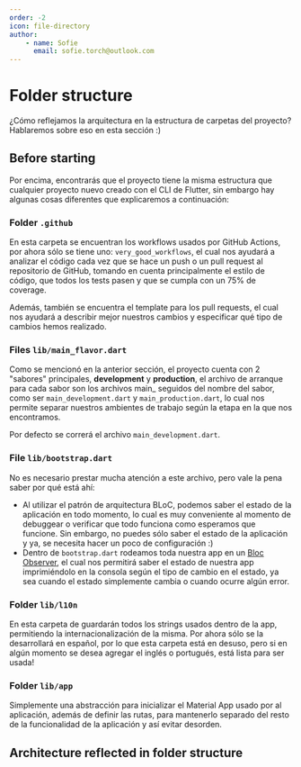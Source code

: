 ```yaml
---
order: -2
icon: file-directory
author:
    - name: Sofie
      email: sofie.torch@outlook.com
---
```


# Folder structure

¿Cómo reflejamos la arquitectura en la estructura de carpetas del proyecto? Hablaremos sobre eso en esta sección :)

## Before starting
Por encima, encontrarás que el proyecto tiene la misma estructura que cualquier proyecto nuevo creado con el CLI de Flutter, sin embargo hay algunas cosas diferentes que explicaremos a continuación:

### Folder `.github`
En esta carpeta se encuentran los workflows usados por GitHub Actions, por ahora sólo se tiene uno: `very_good_workflows`, el cual nos ayudará a analizar el código cada vez que se hace un push o un pull request al repositorio de GitHub, tomando en cuenta principalmente el estilo de código, que todos los tests pasen y que se cumpla con un 75% de coverage.  
  
Además, también se encuentra el template para los pull requests, el cual nos ayudará a describir mejor nuestros cambios y especificar qué tipo de cambios hemos realizado.

### Files `lib/main_flavor.dart`
Como se mencionó en la anterior sección, el proyecto cuenta con 2 "sabores" principales, **development** y **production**, el archivo de arranque para cada sabor son los archivos main_ seguidos del nombre del sabor, como ser `main_development.dart` y `main_production.dart`, lo cual nos permite separar nuestros ambientes de trabajo según la etapa en la que nos encontramos. 
   
Por defecto se correrá el archivo `main_development.dart`.

### File `lib/bootstrap.dart`
No es necesario prestar mucha atención a este archivo, pero vale la pena saber por qué está ahí:
* Al utilizar el patrón de arquitectura BLoC, podemos saber el estado de la aplicación en todo momento, lo cual es muy conveniente al momento de debuggear o verificar que todo funciona como esperamos que funcione. Sin embargo, no puedes sólo saber el estado de la aplicación y ya, se necesita hacer un poco de configuración :)
* Dentro de `bootstrap.dart` rodeamos toda nuestra app en un <a href="https://bloclibrary.dev/#/coreconcepts?id=blocobserver-1" target="_blank">Bloc Observer</a>, el cual nos permitirá saber el estado de nuestra app imprimiéndolo en la consola según el tipo de cambio en el estado, ya sea cuando el estado simplemente cambia o cuando ocurre algún error.

### Folder `lib/l10n`
En esta carpeta de guardarán todos los strings usados dentro de la app, permitiendo la internacionalización de la misma.
Por ahora sólo se la desarrollará en español, por lo que esta carpeta está en desuso, pero si en algún momento se desea agregar el inglés o portugués, está lista para ser usada!

### Folder `lib/app`
Simplemente una abstracción para inicializar el Material App usado por al aplicación, además de definir las rutas, para mantenerlo separado del resto de la funcionalidad de la aplicación y así evitar desorden.

## Architecture reflected in folder structure




